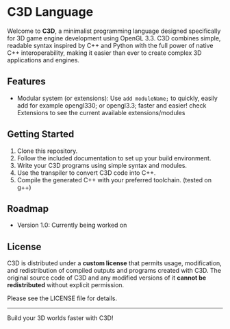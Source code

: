 # C3D Language

Welcome to **C3D**, a minimalist programming language designed specifically for 3D game engine development using OpenGL 3.3. C3D combines simple, readable syntax inspired by C++ and Python with the full power of native C++ interoperability, making it easier than ever to create complex 3D applications and engines.

## Features

- Modular system (or extensions): Use `add moduleName;` to quickly, easily add for example opengl330; or opengl3.3; faster and easier! check Extensions to see the current available extensions/modules


## Getting Started

1. Clone this repository.
2. Follow the included documentation to set up your build environment.
3. Write your C3D programs using simple syntax and modules.
4. Use the transpiler to convert C3D code into C++.
5. Compile the generated C++ with your preferred toolchain. (tested on g++)

## Roadmap

- Version 1.0: Currently being worked on

## License

C3D is distributed under a **custom license** that permits usage, modification, and redistribution of compiled outputs and programs created with C3D. The original source code of C3D and any modified versions of it **cannot be redistributed** without explicit permission.

Please see the LICENSE file for details.

---

Build your 3D worlds faster with C3D!
